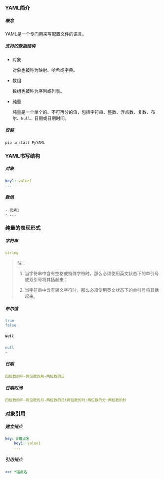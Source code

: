 ### YAML简介

##### 概念

YAML是一个专门用来写配置文件的语言。

##### 支持的数据结构

* 对象

    对象也被称为映射、哈希或字典。
    
* 数组

    数组也被称为序列或列表。
    
* 纯量

    纯量是一个单个的、不可再分的值，包括字符串、整数、浮点数、复数、布尔、`Null`、日期或日期时间。

##### 安装

```shell script
pip install PyYAML
```

### YAML书写结构

##### 对象

```yaml
key1: value1
...
```

##### 数组

```shell script
- 元素1
- ...
```

### 纯量的表现形式

##### 字符串

```yaml
string
```

> 注：
>
> 1. 当字符串中含有空格或特殊字符时，那么必须使用英文状态下的单引号或双引号将其括起来；
>
> 2. 当字符串中含有转义字符时，那么必须使用英文状态下的单引号将其括起来。

##### 布尔值

```yaml
true
false
```

##### `Null`

```yaml
null
~
```

##### 日期

```yaml
四位数的年-两位数的月-两位数的日
```

##### 日期时间

```yaml
四位数的年-两位数的月-两位数的日t两位数的时:两位数的分:两位数的秒
```

### 对象引用

##### 建立锚点

```yaml
key: &锚点名
    key1: value1
    ...
```

##### 引用锚点

```yaml
<<: *锚点名
```